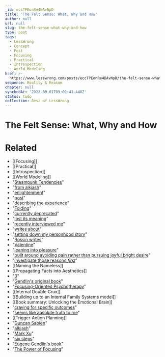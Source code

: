 ```yaml
---
_id: eccTPEonRe4BAvNpD
title: 'The Felt Sense: What, Why and How'
author: null
url: null
slug: the-felt-sense-what-why-and-how
type: post
tags:
  - LessWrong
  - Concept
  - Post
  - Focusing
  - Practical
  - Introspection
  - World_Modeling
href: >-
  https://www.lesswrong.com/posts/eccTPEonRe4BAvNpD/the-felt-sense-what-why-and-how
sequence: Reality & Reason
chapter: null
synchedAt: '2022-09-01T09:09:41.448Z'
status: todo
collection: Best of LessWrong
---
```


# The Felt Sense: What, Why and How


# Related

- [[Focusing]]
- [[Practical]]
- [[Introspection]]
- [[World Modeling]]
- "[Steampunk Tendencies](https://www.facebook.com/groups/steampunktendencies)"
- "[from alkjash](https://www.lesswrong.com/posts/noXTkjP45BAZqKJxM/focusing)"
- "[enlightenment](https://giphy.com/gifs/producthunt-mind-blown-blow-your-26ufdipQqU2lhNA4g)"
- "[post](https://www.lesswrong.com/posts/z8usYeKX7dtTWsEnk/more-dakka)"
- "[describing the experience](https://www.lesswrong.com/posts/PXqQhYEdbdAYCp88m/focusing-for-skeptics)"
- "[Folding](https://www.dropbox.com/s/srjro4caxla0pcd/Folding%201.0%20by%20Mark%20Lippmann.pdf)"
- "[currently deprecated](https://meditationstuff.wordpress.com/2020/03/05/folding-and-iied-deprecated/)"
- "[lost its meaning](https://en.wikipedia.org/wiki/Semantic_satiation)"
- "[recently interviewed me](https://www.lesswrong.com/posts/ndHmbz9tyEgc88oiP/how-to-write-like-kaj-sotala)"
- "[writes about](https://agentyduck.blogspot.com/2018/10/creative-focusing.html)"
- "[setting down my personhood story](http://agentyduck.blogspot.com/2018/09/person-framing-language.html)"
- "[Rossin writes](https://www.lesswrong.com/posts/rWnCXouKEsJfBcMmA/positive-focusing)"
- "[Valentine](http://lesswrong.com/users/valentine)"
- "[leaning into pleasure](https://www.facebook.com/morphenius/posts/10157864018502635)"
- "[built around avoiding pain rather than pursuing joyful bright desire](https://www.patreon.com/posts/joyful-coherent-40402459)"
- "[investigate those reasons *first*](https://www.lesswrong.com/posts/bHBif2wJ2GSo69ZAr/on-internal-family-systems-and-multi-agent-minds-a-reply-to?commentId=NqQi5L8BhxuSDe2zz)"
- [[Naming the Nameless]]
- [[Propagating Facts into Aesthetics]]
- "[3](https://www.lesswrong.com/posts/JTzxg7y5HFYBBWfBj/identities-are-subconscious-strategies)"
- "[Gendlin's original book](https://www.amazon.com/Focusing-Open-Deeper-Feelings-Intuition/dp/184413220X/)"
- "[Focusing-Oriented Psychotherapy](https://www.focusingtherapy.org/)"
- [[Internal Double Crux]]
- [[Building up to an Internal Family Systems model]]
- [[Book summary: Unlocking the Emotional Brain]]
- "[craving for specific outcomes](https://www.lesswrong.com/posts/gvXFBaThWrMsSjicD/craving-suffering-and-predictive-processing-three)"
- "[seems like absolute truth to me](https://www.lesswrong.com/posts/5g7oFiePGEY3h4bqX/prereq-cognitive-fusion)"
- [[Trigger-Action Planning]]
- "[Duncan Sabien](https://www.lesswrong.com/posts/PXqQhYEdbdAYCp88m/focusing-for-skeptics)"
- "[alkjash](https://www.lesswrong.com/posts/noXTkjP45BAZqKJxM/focusing)"
- "[Mark Xu](https://www.lesswrong.com/posts/vHXe2f59bJHihvcBt/training-regime-day-12-focusing)"
- "[six steps](https://focusing.org/sixsteps)"
- "[Eugene Gendlin's book](https://www.amazon.com/Focusing-Open-Deeper-Feelings-Intuition/dp/184413220X/)"
- "[The Power of Focusing](https://smile.amazon.com/Power-Focusing-Practical-Emotional-Self-Healing/dp/157224044X/)"
